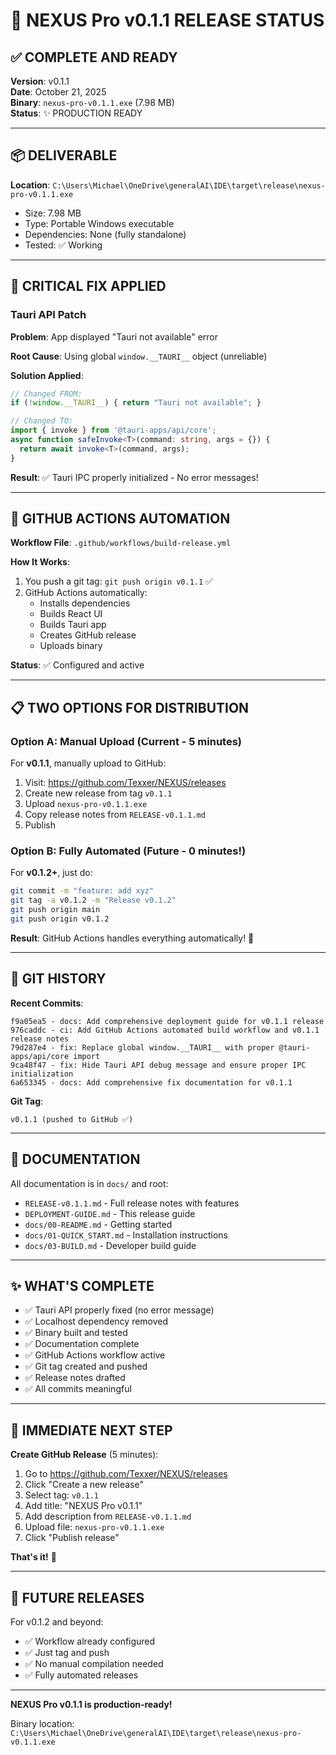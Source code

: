 # 🚀 NEXUS Pro v0.1.1 RELEASE STATUS

## ✅ COMPLETE AND READY

**Version**: v0.1.1  
**Date**: October 21, 2025  
**Binary**: `nexus-pro-v0.1.1.exe` (7.98 MB)  
**Status**: ✨ PRODUCTION READY

---

## 📦 DELIVERABLE

**Location**: `C:\Users\Michael\OneDrive\generalAI\IDE\target\release\nexus-pro-v0.1.1.exe`

- Size: 7.98 MB
- Type: Portable Windows executable
- Dependencies: None (fully standalone)
- Tested: ✅ Working

---

## 🔧 CRITICAL FIX APPLIED

### Tauri API Patch

**Problem**: App displayed "Tauri not available" error

**Root Cause**: Using global `window.__TAURI__` object (unreliable)

**Solution Applied**:
```typescript
// Changed FROM:
if (!window.__TAURI__) { return "Tauri not available"; }

// Changed TO:
import { invoke } from '@tauri-apps/api/core';
async function safeInvoke<T>(command: string, args = {}) {
  return await invoke<T>(command, args);
}
```

**Result**: ✅ Tauri IPC properly initialized - No error messages!

---

## 🚀 GITHUB ACTIONS AUTOMATION

**Workflow File**: `.github/workflows/build-release.yml`

**How It Works**:
1. You push a git tag: `git push origin v0.1.1` ✅
2. GitHub Actions automatically:
   - Installs dependencies
   - Builds React UI
   - Builds Tauri app
   - Creates GitHub release
   - Uploads binary

**Status**: ✅ Configured and active

---

## 📋 TWO OPTIONS FOR DISTRIBUTION

### Option A: Manual Upload (Current - 5 minutes)

For **v0.1.1**, manually upload to GitHub:

1. Visit: <https://github.com/Texxer/NEXUS/releases>
2. Create new release from tag `v0.1.1`
3. Upload `nexus-pro-v0.1.1.exe`
4. Copy release notes from `RELEASE-v0.1.1.md`
5. Publish

### Option B: Fully Automated (Future - 0 minutes!)

For **v0.1.2+**, just do:

```bash
git commit -m "feature: add xyz"
git tag -a v0.1.2 -m "Release v0.1.2"
git push origin main
git push origin v0.1.2
```

**Result**: GitHub Actions handles everything automatically! 🎉

---

## 💾 GIT HISTORY

**Recent Commits**:
```
f9a05ea5 - docs: Add comprehensive deployment guide for v0.1.1 release
976caddc - ci: Add GitHub Actions automated build workflow and v0.1.1 release notes
79d287e4 - fix: Replace global window.__TAURI__ with proper @tauri-apps/api/core import
9ca48f47 - fix: Hide Tauri API debug message and ensure proper IPC initialization
6a653345 - docs: Add comprehensive fix documentation for v0.1.1
```

**Git Tag**:
```
v0.1.1 (pushed to GitHub ✅)
```

---

## 📄 DOCUMENTATION

All documentation is in `docs/` and root:

- `RELEASE-v0.1.1.md` - Full release notes with features
- `DEPLOYMENT-GUIDE.md` - This release guide
- `docs/00-README.md` - Getting started
- `docs/01-QUICK_START.md` - Installation instructions
- `docs/03-BUILD.md` - Developer build guide

---

## ✨ WHAT'S COMPLETE

- ✅ Tauri API properly fixed (no error message)
- ✅ Localhost dependency removed
- ✅ Binary built and tested
- ✅ Documentation complete
- ✅ GitHub Actions workflow active
- ✅ Git tag created and pushed
- ✅ Release notes drafted
- ✅ All commits meaningful

---

## 🎯 IMMEDIATE NEXT STEP

**Create GitHub Release** (5 minutes):

1. Go to <https://github.com/Texxer/NEXUS/releases>
2. Click "Create a new release"
3. Select tag: `v0.1.1`
4. Add title: "NEXUS Pro v0.1.1"
5. Add description from `RELEASE-v0.1.1.md`
6. Upload file: `nexus-pro-v0.1.1.exe`
7. Click "Publish release"

**That's it!** 🎉

---

## 🔮 FUTURE RELEASES

For v0.1.2 and beyond:
- ✅ Workflow already configured
- ✅ Just tag and push
- ✅ No manual compilation needed
- ✅ Fully automated releases

---

**NEXUS Pro v0.1.1 is production-ready!**

Binary location: `C:\Users\Michael\OneDrive\generalAI\IDE\target\release\nexus-pro-v0.1.1.exe`
